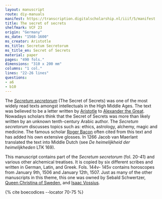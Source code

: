 ```yaml
---
layout: manuscript
route: diy-manuals
manifest: https://transcription.digitalscholarship.nl/iiif/5/manifest
title: The secret of secrets
shelfmark: VCF 23
origin: "Germany"
ms_date: "1568-1600"
ms_creator: Aristotle
ms_title: Secretum Secretorum
ms_title_en: Secret of Secrets
material: paper
pages: "490 fols."
dimensions: "310 x 200 mm"
columns: "1 col."
lines: "22-26 lines"
questions:
- a6
- b10
---
```


The [*Secretum secretorum*](https://en.wikipedia.org/wiki/Secretum_Secretorum) (The
Secret of Secrets) was one of the most widely read texts amongst
intellectuals in the High Middle Ages. The text was believed to be a
letter written by [Aristotle](https://en.wikipedia.org/wiki/Aristotle)
to [Alexander the
Great](https://en.wikipedia.org/wiki/Alexander_the_Great). Nowadays
scholars think that the Secret of Secrets was more than likely written
by an unknown tenth-century Arabic author. The *Secretum secretorum*
discusses topics such as: ethics, astrology, alchemy, magic and
medicine. The famous scholar [Roger
Bacon](https://en.wikipedia.org/wiki/Roger_Bacon) often cited from this
text and has added his own extensive glosses. In 1266 Jacob van Maerlant
translated the text into Middle Dutch (see *De heimelijkheid der heimelijkheden* LTK 169).

This manuscript contains part of the *Secretum secretorum* (fol. 20-41)
and various other alchemical treatises. It is copied by six different
scribes and written in German, Latin, and Greek. Fols. 144v- 145v
contains horoscopes from January 9th, 1506 and January 12th, 1507.
Just as many of the other manuscripts in this theme, this one was owned
by Sebald Schwertzer, [Queen Christina of
Sweden](https://en.wikipedia.org/wiki/Christina,_Queen_of_Sweden), and
[Isaac Vossius](https://en.wikipedia.org/wiki/Isaac_Vossius).

{% cite boecodices --locator 70-75 %}